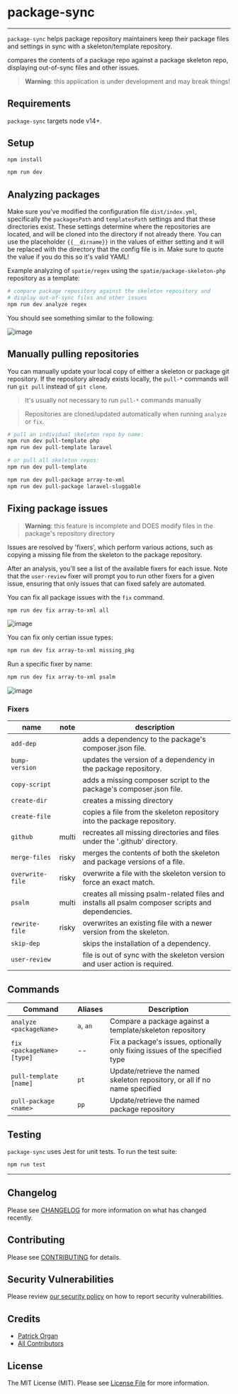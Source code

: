 # package-sync

---

`package-sync` helps package repository maintainers keep their package files and settings in sync with a skeleton/template repository.

compares the contents of a package repo against a package skeleton repo, displaying out-of-sync files and other issues.

> 
> **Warning**: this application is under development and may break things!
>

## Requirements

`package-sync` targets node v14+.

## Setup

```bash
npm install

npm run dev
```

## Analyzing packages

Make sure you've modified the configuration file `dist/index.yml`, specifically the `packagesPath` and `templatesPath` settings and that these directories exist.
These settings determine where the repositories are located, and will be cloned into the directory if not already there.
You can use the placeholder `{{__dirname}}` in the values of either setting and it will be replaced with the directory that the config file is in.  Make sure to quote the value if you do this so it's valid YAML!

Example analyzing of `spatie/regex` using the `spatie/package-skeleton-php` repository as a template:

```bash
# compare package repository against the skeleton repository and
# display out-of-sync files and other issues
npm run dev analyze regex
```

You should see something similar to the following:

<!--https://user-images.githubusercontent.com/5508707/113720708-e8484300-96bc-11eb-9a24-d5a59d95ae21.png-->

![image](https://user-images.githubusercontent.com/5508707/113916224-bd89e780-97ad-11eb-91f4-dee813cf1807.png)


## Manually pulling repositories

You can manually update your local copy of either a skeleton or package git repository.  If the repository already exists locally, the `pull-*` commands will run `git pull` instead of `git clone`.

> It's usually not necessary to run `pull-*` commands manually

> Repositories are cloned/updated automatically when running `analyze` or `fix`.

```bash
# pull an individual skeleton repo by name:
npm run dev pull-template php
npm run dev pull-template laravel

# or pull all skeleton repos:
npm run dev pull-template
```

```bash
npm run dev pull-package array-to-xml
npm run dev pull-package laravel-sluggable
```

## Fixing package issues

>
> **Warning**: this feature is incomplete and DOES modify files in the package's repository directory
>

Issues are resolved by 'fixers', which perform various actions, such as copying a missing file from the skeleton to the package repository.

After an analysis, you'll see a list of the available fixers for each issue.  Note that the `user-review` fixer will prompt you to run other fixers for a given issue, ensuring that only issues that can fixed safely are automated.

You can fix all package issues with the `fix` command.

```bash
npm run dev fix array-to-xml all
```

<!--[image](https://user-images.githubusercontent.com/5508707/113719038-38bea100-96bb-11eb-8836-47223c6c1be5.png)-->
![image](https://user-images.githubusercontent.com/5508707/113923782-f37f9980-97b6-11eb-8b29-9c6ae04c6e03.png)

You can fix only certian issue types:

```bash
npm run dev fix array-to-xml missing_pkg
```

Run a specific fixer by name:

```bash
npm run dev fix array-to-xml psalm
```

<!--[image](https://user-images.githubusercontent.com/5508707/113785803-d63ec280-9705-11eb-86ab-793a9ad359a8.png)-->
![image](https://user-images.githubusercontent.com/5508707/113923468-91bf2f80-97b6-11eb-807d-cfaee1b107af.png)

### Fixers
<!--
| name | Description |
| --- | --- |
| `add-dep` | adds a new package dependency to the package composer.json file |
| `bump-version` | merges a newer dependency version into the older one |
| `copy-script` | adds a missing composer script to the package composer.json file |
| `create-dir` | creates a missing directory |
| `create-file` | creates a missing file |
| `github` | creates all files/directories in the `.github` directory  |
| `merge-files` | updates a package file with a merged copy of both file versions |
| `merge-version` | updates a composer dependency version |
│ `overwrite-file` │ overwrite a file with the skeleton version to force an exact match. │
| `psalm` | installs all psalm-related files, scripts, packages |
| `rewrite-file` | overwrites a file in the package with the skeleton's version of the file |
│ `skip-dep` │ skips the installation of a dependency. │
| `user-review` | asks the user whether or not a file should be fixed automatically |
-->

| name | note | description |
| --- | --- | --- |
| `add-dep` | | adds a dependency to the package's composer.json file. |
| `bump-version` | | updates the version of a dependency in the package repository. |
| `copy-script` | | adds a missing composer script to the package's composer.json file. |
| `create-dir` | | creates a missing directory |
| `create-file` | | copies a file from the skeleton repository into the package repository. |
| `github` | multi  | recreates all missing directories and files under the '.github' directory. |
| `merge-files` | risky  | merges the contents of both the skeleton and package versions of a file. |
| `overwrite-file` | risky  | overwrite a file with the skeleton version to force an exact match. |
| `psalm` | multi  | creates all missing psalm-related files and installs all psalm composer scripts and dependencies. |
| `rewrite-file` | risky  | overwrites an existing file with a newer version from the skeleton. |
| `skip-dep` | | skips the installation of a dependency. |
| `user-review` | | file is out of sync with the skeleton version and user action is required. |


## Commands

| Command | Aliases | Description |
| --- | --- | --- |
| `analyze <packageName>` | `a`, `an` | Compare a package against a template/skeleton repository |
| `fix <packageName> [type]` | _--_ | Fix a package's issues, optionally only fixing issues of the specified type |
| `pull-template [name]` | `pt` | Update/retrieve the named skeleton repository, or all if no name specified |
| `pull-package <name>` | `pp` | Update/retrieve the named package repository |

## Testing

`package-sync` uses Jest for unit tests.  To run the test suite:

`npm run test`

---

## Changelog

Please see [CHANGELOG](CHANGELOG.md) for more information on what has changed recently.

## Contributing

Please see [CONTRIBUTING](.github/CONTRIBUTING.md) for details.

## Security Vulnerabilities

Please review [our security policy](../../security/policy) on how to report security vulnerabilities.

## Credits

- [Patrick Organ](https://github.com/patinthehat)
- [All Contributors](../../contributors)

## License

The MIT License (MIT). Please see [License File](LICENSE) for more information.
